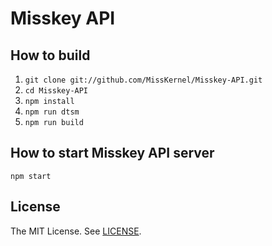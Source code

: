 # Misskey API

## How to build
1. `git clone git://github.com/MissKernel/Misskey-API.git`
2. `cd Misskey-API`
3. `npm install`
4. `npm run dtsm`
5. `npm run build`

## How to start Misskey API server
`npm start`

## License
The MIT License. See [LICENSE](LICENSE).
